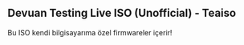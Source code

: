 ## Devuan Testing Live ISO (Unofficial) - Teaiso 
Bu ISO kendi bilgisayarıma özel firmwareler içerir!
